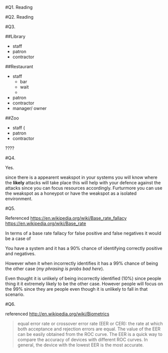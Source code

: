 #Q1. Reading

#Q2. Reading

#Q3. 

##Library

- staff
- patron
- contractor

##Restaurant
- staff 
  - bar
  - wait
  - 
- patron
- contractor
- manager/ owner

##Zoo
- staff (
- patron
- contractor

????

#Q4.

Yes.

since there is a appearent weakspot in your systems you will know where the **likely** attacks will take place this will help with your defence against the attacks since you can focus resources accordingly. Furturmore you can use the weakspot as a honeypot or have the weakspot as a isolated environment.

#Q5.

Referenced
https://en.wikipedia.org/wiki/Base_rate_fallacy
https://en.wikipedia.org/wiki/Base_rate

In terms of a base rate fallacy for false positive and false negatives it would be a case of

You have a system and it has a 90% chance of identifying correctly positive and negatives. 

However when it when incorrectly identifies it has a 99% chance of being the other case (*my phrasing is probs bad here*).

Even thought it is unlikely of being incorrectly identified (10%) since people thing it it extremely likely to be the other case. However people will focus on the 99% since they are people even though it is unlikely to fall in that scenario.   

#Q6.

referenced
http://en.wikipedia.org/wiki/Biometrics

>equal error rate or crossover error rate (EER or CER): the rate at which both acceptance and rejection errors are equal. The value of the EER can be easily obtained from the ROC curve. The EER is a quick way to compare the accuracy of devices with different ROC curves. In general, the device with the lowest EER is the most accurate.